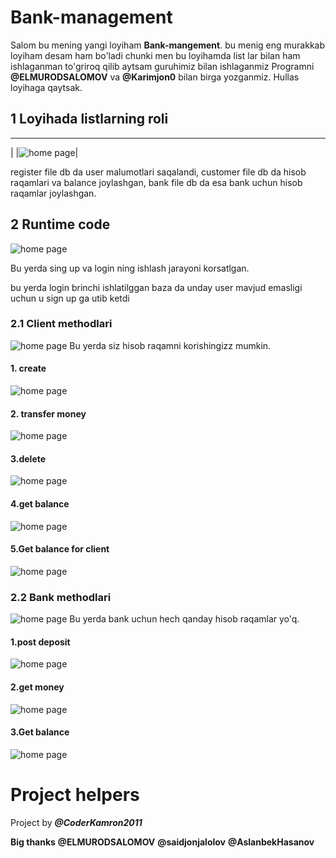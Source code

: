 # Bank-management

Salom bu mening yangi loyiham **Bank-mangement**. bu menig eng murakkab loyiham desam ham bo'ladi chunki men bu loyihamda list lar bilan ham ishlaganman to'griroq qilib aytsam guruhimiz bilan ishlaganmiz Programni **@ELMURODSALOMOV** va **@Karimjon0** bilan birga yozganmiz. Hullas loyihaga qaytsak.

## 1 Loyihada listlarning roli

-----------------------------
|
|![home page](nothing.png)|

register file db da user malumotlari saqalandi,
customer file db da hisob raqamlari va balance joylashgan,
bank file db da esa bank uchun hisob raqamlar joylashgan.

## 2 Runtime code

![home page](Image/1.gif)

Bu yerda sing up va login ning ishlash jarayoni korsatlgan.

bu yerda login brinchi ishlatilggan baza da unday user mavjud emasligi uchun u sign up ga utib ketdi

### 2.1 Client methodlari

![home page](Image/Customerfile.gif)
Bu yerda siz hisob raqamni korishingizz mumkin.

#### 1. create
![home page](Image/Create.gif)

#### 2. transfer money
![home page](Image/transfer.gif)

#### 3.delete
![home page](Image/delete.gif)

#### 4.get balance
![home page](Image/sui.gif)

#### 5.Get balance for client
![home page](Image/sui2.gif)

### 2.2 Bank methodlari

![home page](Image/bank.gif)
Bu yerda bank uchun hech qanday hisob raqamlar yo'q.

#### 1.post deposit
![home page](Image/postdepo.gif)

#### 2.get money
![home page](Image/getmon.gif)

#### 3.Get balance
![home page](Image/getbala.gif)

# Project helpers

Project by ***@CoderKamron2011***

**Big thanks**
**@ELMURODSALOMOV**
**@saidjonjalolov**
**@AslanbekHasanov**